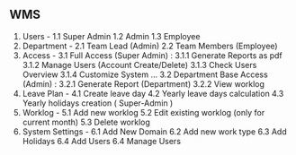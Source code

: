 ## WMS ##
1. Users -
    1.1 Super Admin
    1.2 Admin
    1.3 Employee
2. Department - 
    2.1 Team Lead (Admin)
    2.2 Team Members (Employee)
3. Access - 
    3.1 Full Access (Super Admin) :
        3.1.1 Generate Reports as pdf
        3.1.2 Manage Users (Account Create/Delete)
        3.1.3 Check Users Overview
        3.1.4 Customize System
        ...
    3.2 Department Base Access (Admin) :
        3.2.1 Generate Report (Department)
        3.2.2 View worklog
4. Leave Plan - 
    4.1 Create leave day
    4.2 Yearly leave days calculation
    4.3 Yearly holidays creation ( Super-Admin )
5. Worklog - 
    5.1 Add new worklog
    5.2 Edit existing worklog (only for current month)
    5.3 Delete worklog
6. System Settings - 
    6.1 Add New Domain
    6.2 Add new work type
    6.3 Add Holidays
    6.4 Add Users
    6.4 Manage Users
